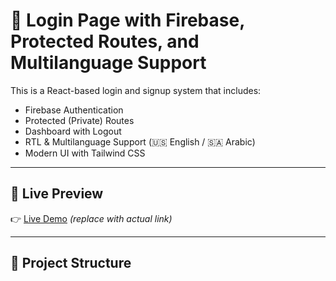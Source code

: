 # 🔐 Login Page with Firebase, Protected Routes, and Multilanguage Support

This is a React-based login and signup system that includes:
- Firebase Authentication
- Protected (Private) Routes
- Dashboard with Logout
- RTL & Multilanguage Support (🇺🇸 English / 🇸🇦 Arabic)
- Modern UI with Tailwind CSS

---

## 🚀 Live Preview

👉 [Live Demo](https://your-deployed-link.com) *(replace with actual link)*

---

## 📂 Project Structure

